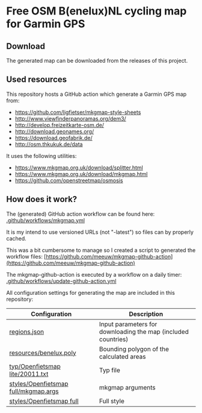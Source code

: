 # Free OSM B(enelux)NL cycling map for Garmin GPS

## Download

The generated map can be downloaded from the releases of this project.

## Used resources

This repository hosts a GitHub action which generate a Garmin GPS map from:

- https://github.com/ligfietser/mkgmap-style-sheets
- http://www.viewfinderpanoramas.org/dem3/
- http://develop.freizeitkarte-osm.de/
- http://download.geonames.org/
- https://download.geofabrik.de/
- http://osm.thkukuk.de/data

It uses the following utilities:

- https://www.mkgmap.org.uk/download/splitter.html
- https://www.mkgmap.org.uk/download/mkgmap.html
- https://github.com/openstreetmap/osmosis

## How does it work?

The (generated) GitHub action workflow can be found here:
[.github/workflows/mkgmap.yml](.github/workflows/mkgmap.yml)

It is my intend to use versioned URLs (not "-latest") so files can by properly cached.

This was a bit cumbersome to manage so I created a script to generated the workflow files:
[https://github.com/meeuw/mkgmap-github-action](https://github.com/meeuw/mkgmap-github-action)

The mkgmap-github-action is executed by a workflow on a daily timer:
[.github/workflows/update-github-action.yml](.github/workflows/update-github-action.yml)

All configuration settings for generating the map are included in this repository:

| Configuration | Description |
| ------------- | ----------- |
| [regions.json](regions.json) | Input parameters for downloading the map (included countries) |
| [resources/benelux.poly](resources/benelux.poly) | Bounding polygon of the calculated areas |
| [typ/Openfietsmap lite/20011.txt](typ/Openfietsmap%20lite/20011.txt) | Typ file |
| [styles/Openfietsmap full/mkgmap.args](styles/Openfietsmap%20full/mkgmap.args) | mkgmap arguments |
| [styles/Openfietsmap full](/styles/Openfietsmap%20full) | Full style |
